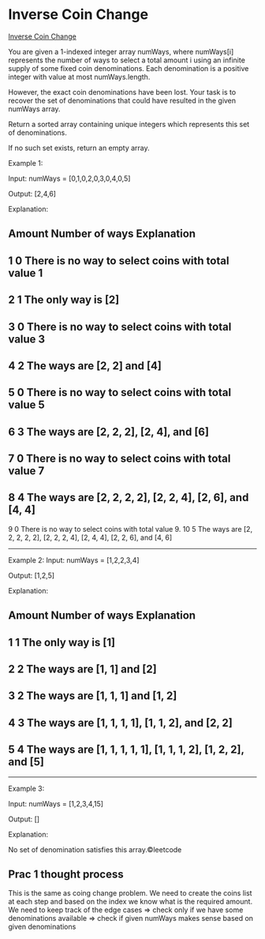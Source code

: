 # Inverse Coin Change

[Inverse Coin Change](https://leetcode.com/contest/weekly-contest-455/problems/inverse-coin-change/description/)

You are given a 1-indexed integer array numWays, where numWays[i] represents the number of ways to select a total amount i using an infinite supply of some fixed coin denominations. Each denomination is a positive integer with value at most numWays.length.

However, the exact coin denominations have been lost. Your task is to recover the set of denominations that could have resulted in the given numWays array.

Return a sorted array containing unique integers which represents this set of denominations.

If no such set exists, return an empty array.

Example 1:

Input: numWays = [0,1,0,2,0,3,0,4,0,5]

Output: [2,4,6]

Explanation:

## Amount Number of ways Explanation

## 1 0 There is no way to select coins with total value 1

## 2 1 The only way is [2]

## 3 0 There is no way to select coins with total value 3

## 4 2 The ways are [2, 2] and [4]

## 5 0 There is no way to select coins with total value 5

## 6 3 The ways are [2, 2, 2], [2, 4], and [6]

## 7 0 There is no way to select coins with total value 7

## 8 4 The ways are [2, 2, 2, 2], [2, 2, 4], [2, 6], and [4, 4]

9 0 There is no way to select coins with total value 9.
10 5 The ways are [2, 2, 2, 2, 2], [2, 2, 2, 4], [2, 4, 4], [2, 2, 6], and [4, 6]

---

Example 2:
Input: numWays = [1,2,2,3,4]

Output: [1,2,5]

Explanation:

## Amount Number of ways Explanation

## 1 1 The only way is [1]

## 2 2 The ways are [1, 1] and [2]

## 3 2 The ways are [1, 1, 1] and [1, 2]

## 4 3 The ways are [1, 1, 1, 1], [1, 1, 2], and [2, 2]

## 5 4 The ways are [1, 1, 1, 1, 1], [1, 1, 1, 2], [1, 2, 2], and [5]

---

Example 3:

Input: numWays = [1,2,3,4,15]

Output: []

Explanation:

No set of denomination satisfies this array.©leetcode

## Prac 1 thought process

This is the same as coing change problem. We need to create the coins list at each step and based on the index we know what is the required amount.
We need to keep track of the edge cases => check only if we have some denominations available
=> check if given numWays makes sense based on given denominations
